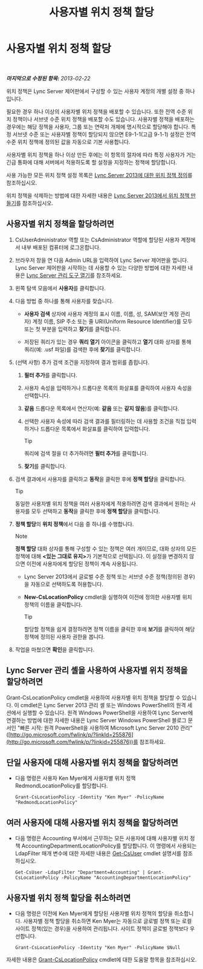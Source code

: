 ﻿---
title: 사용자별 위치 정책 할당
TOCTitle: 사용자별 위치 정책 할당
ms:assetid: 343f2de3-a0ae-4403-8456-6e520b579d32
ms:mtpsurl: https://technet.microsoft.com/ko-kr/library/Gg520974(v=OCS.15)
ms:contentKeyID: 49303267
ms.date: 08/10/2015
mtps_version: v=OCS.15
ms.translationtype: HT
---

# 사용자별 위치 정책 할당

 

_**마지막으로 수정된 항목:** 2013-02-22_

위치 정책은 Lync Server 제어판에서 구성할 수 있는 사용자 계정의 개별 설정 중 하나입니다.

필요한 경우 하나 이상의 사용자별 위치 정책을 배포할 수 있습니다. 또한 전역 수준 위치 정책이나 서브넷 수준 위치 정책을 배포할 수도 있습니다. 사용자별 정책을 배포하는 경우에는 해당 정책을 사용자, 그룹 또는 연락처 개체에 명시적으로 할당해야 합니다. 특정 서브넷 수준 또는 사용자별 정책이 할당되지 않으면 E9-1-1(고급 9-1-1) 설정은 전역 수준 위치 정책에 정의된 값을 자동으로 기본 사용합니다.

사용자별 위치 정책을 하나 이상 만든 후에는 이 항목의 절차에 따라 특정 사용자가 거는 긴급 통화에 대해 서버에서 적용하도록 할 설정을 지정하는 정책에 할당합니다.

사용 가능한 모든 위치 정책 설정 목록은 [Lync Server 2013에 대한 위치 정책 정의](lync-server-2013-defining-the-location-policy.md)를 참조하십시오.

위치 정책을 삭제하는 방법에 대한 자세한 내용은 [Lync Server 2013에서 위치 정책 만들기](lync-server-2013-create-location-policies.md)를 참조하십시오.

## 사용자별 위치 정책을 할당하려면

1.  CsUserAdministrator 역할 또는 CsAdministrator 역할에 할당된 사용자 계정에서 내부 배포된 컴퓨터에 로그온합니다.

2.  브라우저 창을 연 다음 Admin URL을 입력하여 Lync Server 제어판을 엽니다. Lync Server 제어판을 시작하는 데 사용할 수 있는 다양한 방법에 대한 자세한 내용은 [Lync Server 관리 도구 열기](lync-server-2013-open-lync-server-administrative-tools.md)를 참조하세요.

3.  왼쪽 탐색 모음에서 **사용자**를 클릭합니다.

4.  다음 방법 중 하나를 통해 사용자를 찾습니다.
    
      - **사용자 검색** 상자에 사용자 계정의 표시 이름, 이름, 성, SAM(보안 계정 관리자) 계정 이름, SIP 주소 또는 줄 URI(Uniform Resource Identifier)를 모두 또는 첫 부분을 입력하고 **찾기**를 클릭합니다.
    
      - 저장된 쿼리가 있는 경우 **쿼리 열기** 아이콘을 클릭하고 **열기** 대화 상자를 통해 쿼리(예: .usf 파일)를 검색한 후에 **찾기**를 클릭합니다.

5.  (선택 사항) 추가 검색 조건을 지정하여 결과 범위를 좁힙니다.
    
    1.  **필터 추가**를 클릭합니다.
    
    2.  사용자 속성을 입력하거나 드롭다운 목록의 화살표를 클릭하여 사용자 속성을 선택합니다.
    
    3.  **같음** 드롭다운 목록에서 연산자(예: **같음** 또는 **같지 않음**)를 클릭합니다.
    
    4.  선택한 사용자 속성에 따라 검색 결과를 필터링하는 데 사용할 조건을 직접 입력하거나 드롭다운 목록에서 화살표를 클릭하여 입력합니다.
        

        > [!TIP]
        > 쿼리에 검색 절을 더 추가하려면 <STRONG>필터 추가</STRONG>를 클릭합니다.

    
    5.  **찾기**를 클릭합니다.

6.  검색 결과에서 사용자를 클릭하고 **동작**을 클릭한 후에 **정책 할당**을 클릭합니다.
    

    > [!TIP]
    > 동일한 사용자별 위치 정책을 여러 사용자에게 적용하려면 검색 결과에서 원하는 사용자를 모두 선택하고 <STRONG>동작</STRONG>을 클릭한 후에 <STRONG>정책 할당</STRONG>을 클릭합니다.



7.  **정책 할당**의 **위치 정책**에서 다음 중 하나를 수행합니다.
    

    > [!NOTE]
    > <STRONG>정책 할당</STRONG> 대화 상자를 통해 구성할 수 있는 정책은 여러 개이므로, 대화 상자의 모든 정책에 대해 <STRONG>&lt;있는 그대로 유지&gt;</STRONG>가 기본적으로 선택됩니다. 이 설정을 변경하지 않으면 이전에 사용자에게 할당된 정책이 계속 사용됩니다.

    
      - Lync Server 2013에서 글로벌 수준 정책 또는 서브넷 수준 정책(정의된 경우)을 자동으로 선택하도록 허용합니다.
    
      - **New-CsLocationPolicy** cmdlet을 실행하여 이전에 정의한 사용자별 위치 정책의 이름을 클릭합니다.
        

        > [!TIP]
        > 할당할 정책을 쉽게 결정하려면 정책 이름을 클릭한 후에 <STRONG>보기</STRONG>를 클릭하여 해당 정책에 정의된 사용자 권한을 봅니다.



8.  작업을 마쳤으면 **확인**을 클릭합니다.

## Lync Server 관리 셸을 사용하여 사용자별 위치 정책을 할당하려면

Grant-CsLocationPolicy cmdlet을 사용하여 사용자별 위치 정책을 할당할 수 있습니다. 이 cmdlet은 Lync Server 2013 관리 셸 또는 Windows PowerShell의 원격 세션에서 실행할 수 있습니다. 원격 Windows PowerShell을 사용하여 Lync Server에 연결하는 방법에 대한 자세한 내용은 Lync Server Windows PowerShell 블로그 문서인 "빠른 시작: 원격 PowerShell을 사용하여 Microsoft Lync Server 2010 관리"([http://go.microsoft.com/fwlink/p/?linkId=255876](http://go.microsoft.com/fwlink/p/?linkid=255876))를 참조하세요.

## 단일 사용자에 대해 사용자별 위치 정책을 할당하려면

  - 다음 명령은 사용자 Ken Myer에게 사용자별 위치 정책 RedmondLocationPolicy를 할당합니다.
    
        Grant-CsLocationPolicy -Identity "Ken Myer" -PolicyName "RedmondLocationPolicy"

## 여러 사용자에 대해 사용자별 위치 정책을 할당하려면

  - 다음 명령은 Accounting 부서에서 근무하는 모든 사용자에 대해 사용자별 위치 정책 AccountingDepartmentLocationPolicy를 할당합니다. 이 명령에서 사용되는 LdapFilter 매개 변수에 대한 자세한 내용은 [Get-CsUser](https://docs.microsoft.com/en-us/powershell/module/skype/Get-CsUser) cmdlet 설명서를 참조하십시오.
    
        Get-CsUser -LdapFilter "Department=Accounting" | Grant-CsLocationPolicy -PolicyName "AccountingDepartmentLocationPolicy"

## 사용자별 위치 정책 할당을 취소하려면

  - 다음 명령은 이전에 Ken Myer에게 할당된 사용자별 위치 정책의 할당을 취소합니다. 사용자별 정책 할당을 취소하면 Ken Myer는 자동으로 글로벌 정책 또는 로컬 사이트 정책(있는 경우)을 사용하여 관리됩니다. 사이트 정책이 글로벌 정책보다 우선합니다.
    
        Grant-CsLocationPolicy -Identity "Ken Myer" -PolicyName $Null

자세한 내용은 [Grant-CsLocationPolicy](https://docs.microsoft.com/en-us/powershell/module/skype/Grant-CsLocationPolicy) cmdlet에 대한 도움말 항목을 참조하십시오.

